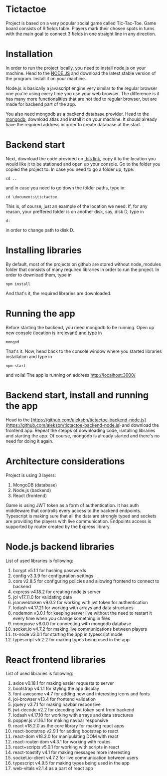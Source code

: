 # Tictactoe

Project is based on a very popular social game called Tic-Tac-Toe. Game board consists of 9 fields table. Players mark their chosen spots in turns with the main goal to connect 3 fields in one straight line in any direction.

# Installation
In order to run the project locally, you need to install node.js on your machine. Head to the [NODE.JS](https://nodejs.org/en) and download the latest stable version of the program. Install it on your machine.

Node.js is basically a javascript engine very similar to the regular browser one you're using every time you use your web browser. The difference is it has many more functionalities that are not tied to regular browser, but are made for backend part of the app.

You also need mongodb as a backend database provider. Head to the [mongodb](https://www.mongodb.com/atlas), download atlas and install it on your machine. It should already have the required address in order to create database at the start.

# Backend start
Next, download the code provided on [this link](https://github.com/aleksbn/tictactoe-node), copy it to the location you would like it to be stationed and open up your console.
Go to the folder you copied the project to. In case you need to go a folder up, type:
```
cd ..
```
and in case you need to go down the folder paths, type in:
```
cd \documents\tictactoe
```
This is, of course, just an example of the location we need. If, for any reason, your preffered folder is on another disk, say, disk D, type in
```
d:
```
in order to change path to disk D.

# Installing libraries
By default, most of the projects on github are stored without node_modules folder that consists of many required libraries in order to run the project. In order to download them, type in
```
npm install
```
And that's it, the required libraries are downloaded.
# Running the app
Before starting the backend, you need mongodb to be running. Open up new console (location is irrelevant) and type in
```
mongod
```
That's it. Now, head back to the console window where you started libraries installation and type in 
```
npm start
```
and voila! The app is running on address [http://localhost:3000/](http://localhost:3000/)

# Backend start, install and running the app
Head to the [https://github.com/aleksbn/tictactoe-backend-node.js](https://github.com/aleksbn/tictactoe-backend-node.js) and download the frontend app. Repeat the stepps of downloading code, isntalling libraries and starting the app. Of course, mongodb is already started and there's no need for doing it again.

# Architecture considerations
Project is using 3 layers:
1. MongoDB (database)
2. Node.js (backend)
3. React (frontend)

Game is using JWT token as a form of authentication. It has auth middleware that controlls every access to the backend endpoints. Typescript is making sure that all the data are strongly typed and sockets are providing the players with live communication. Endpoints access is supported by router created by the Express library.

# Node.js backend libraries
List of used libraries is following:
1. bcrypt v5.1.1 for hashing passwords
2. config v3.3.9 for configuration settings
3. cors v2.8.5 for configuring policies and allowing frontend to connect to backend
4. express v4.18.2 for creating node.js server
5. joi v17.11.0 for validating data
6. jsonwebtoken v9.0.2 for working with jwt token for authentication
7. lodash v4.17.21 for working with arrays and data structures
8. nodemon v3.0.1 for keeping server live without the need to restart it every time when you change something in files
9. mongoose v8.0.0 for connecting with mongodb database
10. socket.io v4.7.2 for making live communications between players
11. ts-node v3.0.1 for starting the app in typescript mode
12. typescript v5.2.2 for making types being used in the app

# React frontend libraries
List of used libraries is following:
1. axios v0.18.1 for making easier requests to server
2. bootstrap v4.1.1 for styling the app display
3. font-awesome v4.7 for adding new and interesting icons and fonts
4. joi-browser v13.4 for frontend validation
5. jquery v3.7.1 for making navbar responsive
6. jwt-decode v2.2 for decoding jwt token sent from backend
7. lodash v4.17.10 for working with arrays and data structures
8. popper.js v1.16.1 for making navbar responsive
9. react v18.2.0 as the core library for making react apps
10. react-bootstrap v2.9.1 for adding bootstrap to react
11. react-dom v18.2.0 for manipulating DOM with react
12. react-router-dom v4.3.1 for working with routes
13. react+scripts v5.0.1 for working with scripts in react
14. react-toastify v4.1 for making messages more interesting
15. socket.io-client v4.7.2 for live communication between users
16. typescript v4.9.5 for making types being used in the app
17. web-vitals v2.1.4 as a part of react app
